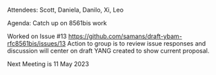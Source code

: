 Attendees: Scott, Daniela, Danilo, Xi, Leo

Agenda:
Catch up on 8561bis work

Worked on Issue #13 https://github.com/samans/draft-ybam-rfc8561bis/issues/13
Action to group is to review issue responses and discussion will center on draft YANG created to show current proposal.

Next Meeting is 11 May 2023
